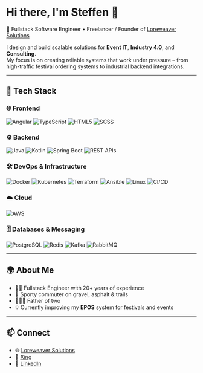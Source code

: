 # Hi there, I'm Steffen 👋

🚀 Fullstack Software Engineer • Freelancer / Founder of [Loreweaver Solutions](https://loreweaver.solutions)  

I design and build scalable solutions for **Event IT**, **Industry 4.0**, and **Consulting**.  
My focus is on creating reliable systems that work under pressure – from high-traffic festival ordering systems to industrial backend integrations.  

---
## 🔧 Tech Stack

### 🌐 Frontend
![Angular](https://img.shields.io/badge/Angular-%2377aa43?style=for-the-badge&logo=angular&logoColor=white)
![TypeScript](https://img.shields.io/badge/TypeScript-%23364539?style=for-the-badge&logo=typescript&logoColor=white)
![HTML5](https://img.shields.io/badge/HTML5-%23212529?style=for-the-badge&logo=html5&logoColor=white)
![SCSS](https://img.shields.io/badge/SCSS-%2377aa43?style=for-the-badge&logo=sass&logoColor=white)

### ⚙️ Backend
![Java](https://img.shields.io/badge/Java-%2377aa43?style=for-the-badge&logo=openjdk&logoColor=white)
![Kotlin](https://img.shields.io/badge/Kotlin-%23212529?style=for-the-badge&logo=kotlin&logoColor=white)
![Spring Boot](https://img.shields.io/badge/Spring_Boot-%23364539?style=for-the-badge&logo=springboot&logoColor=white)
![REST APIs](https://img.shields.io/badge/REST%20APIs-%23212529?style=for-the-badge&logo=fastapi&logoColor=white)

### 🛠 DevOps & Infrastructure
![Docker](https://img.shields.io/badge/Docker-%23364539?style=for-the-badge&logo=docker&logoColor=white)
![Kubernetes](https://img.shields.io/badge/Kubernetes-%23212529?style=for-the-badge&logo=kubernetes&logoColor=white)
![Terraform](https://img.shields.io/badge/Terraform-%2377aa43?style=for-the-badge&logo=terraform&logoColor=white)
![Ansible](https://img.shields.io/badge/Ansible-%23364539?style=for-the-badge&logo=ansible&logoColor=white)
![Linux](https://img.shields.io/badge/Linux-%23212529?style=for-the-badge&logo=linux&logoColor=white)
![CI/CD](https://img.shields.io/badge/CI%2FCD-%2377aa43?style=for-the-badge&logo=githubactions&logoColor=white)

### ☁️ Cloud
![AWS](https://img.shields.io/badge/AWS-%23364539?style=for-the-badge&logo=amazonaws&logoColor=white)

### 🗄 Databases & Messaging
![PostgreSQL](https://img.shields.io/badge/PostgreSQL-%2377aa43?style=for-the-badge&logo=postgresql&logoColor=white)
![Redis](https://img.shields.io/badge/Redis-%23364539?style=for-the-badge&logo=redis&logoColor=white)
![Kafka](https://img.shields.io/badge/Apache%20Kafka-%23212529?style=for-the-badge&logo=apachekafka&logoColor=white)
![RabbitMQ](https://img.shields.io/badge/RabbitMQ-%2377aa43?style=for-the-badge&logo=rabbitmq&logoColor=white)

---

## 🌍 About Me

- 🧑‍💻 Fullstack Engineer with 20+ years of experience  
- 🚴 Sporty commuter on gravel, asphalt & trails  
- 👨‍👩‍👦 Father of two  
- 💡 Currently improving my **EPOS** system for festivals and events  

---

## 📫 Connect

- 🌐 [Loreweaver Solutions](https://github.com/Loreweaver-Solutions)  
- 💼 [Xing](https://www.xing.com/profile/Steffen_Sailer)  
- 🔗 [LinkedIn](https://www.linkedin.com/in/steffen-sailer)  
